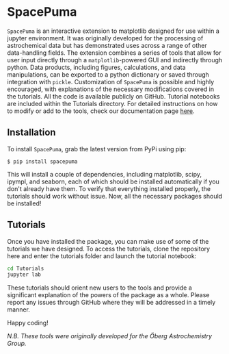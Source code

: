 # SpacePuma

```SpacePuma``` is an interactive extension to matplotlib designed for use within a jupyter environment. It was originally developed for the processing of astrochemical data but has demonstrated uses across a range of other data-handling fields. The extension combines a series of tools that allow for user input directly through a ```matplotlib```-powered GUI and indirectly through python. Data products, including figures, calculations, and data manipulations, can be exported to a python dictionary or saved through integration with ```pickle```. Customization of ```SpacePuma``` is possible and highly encouraged, with explanations of the necessary modifications covered in the tutorials. All the code is available publicly on GitHub. Tutorial notebooks are included within the Tutorials directory. For detailed instructions on how to modify or add to the tools, check our documentation page [here]().

## Installation

To install ```SpacePuma```, grab the latest version from PyPi using pip:

```
$ pip install spacepuma
```

This will install a couple of dependencies, including matplotlib, scipy, ipympl, and seaborn, each of which should be installed automatically if you don't already have them. To verify that everything installed properly, the tutorials should work without issue.
Now, all the necessary packages should be installed!

## Tutorials

Once you have installed the package, you can make use of some of the tutorials we have designed. To access the tutorials, clone the repository here and enter the tutorials folder and launch the tutorial notebook:

```bash
cd Tutorials
jupyter lab 
```

These tutorials should orient new users to the tools and provide a significant explanation of the powers of the package as a whole. Please report any issues through GitHub where they will be addressed in a timely manner.

Happy coding!

*N.B. These tools were originally developed for the Öberg Astrochemistry Group.*



